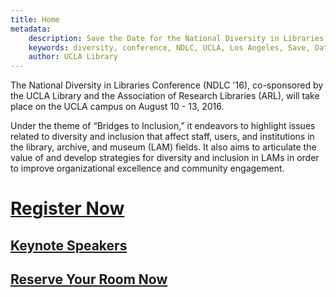 ```yaml
---
title: Home
metadata:
    description: Save the Date for the National Diversity in Libraries Conference (NDLC) 2016 UCLA, Los Angeles, California where library staff discuss issues relating to diversity.
    keywords: diversity, conference, NDLC, UCLA, Los Angeles, Save, Date, national, 2016, what is diversity, diversity committee, keynote, speakers, Chris Bourg, April Hathcock, Lakota Harden,
    author: UCLA Library
---
```

<p class="lead">The National Diversity in Libraries Conference (NDLC '16), co-sponsored by the UCLA Library and the 
Association of Research Libraries (ARL), will take place on the UCLA campus on August 10 - 13, 2016. </p>
Under the theme of “Bridges to Inclusion,” it endeavors to highlight issues related to diversity and inclusion that affect staff, users, and institutions in the library, archive, and museum (LAM) fields. It also aims to articulate the value of and develop strategies for diversity and inclusion in LAMs in order to improve organizational excellence and community engagement.

# [Register Now](../05.registration/registration.md)

## [Keynote Speakers](../02.keynote/keynote.md)

## [Reserve Your Room Now](../06.housing/housing.md)
